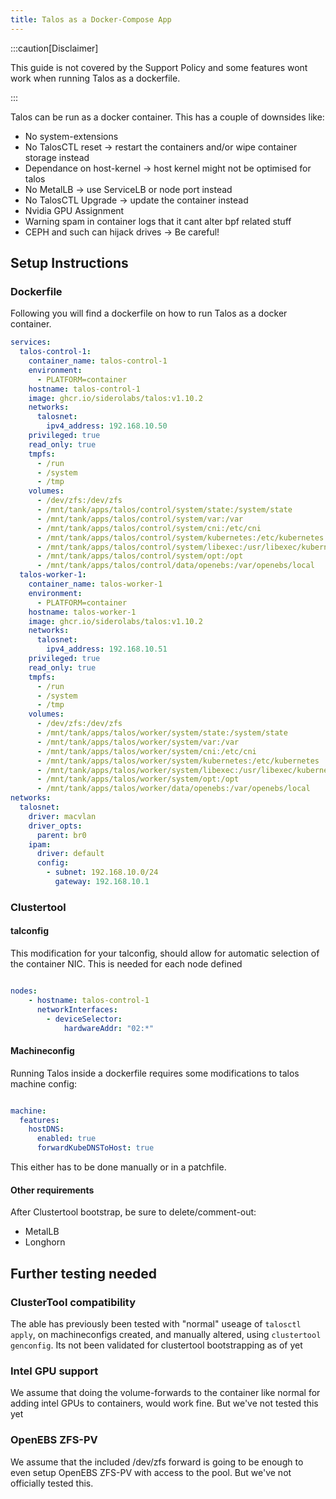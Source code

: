 ```yaml
---
title: Talos as a Docker-Compose App
---
```


:::caution[Disclaimer]

This guide is not covered by the Support Policy and some features wont work when running Talos as a dockerfile.

:::

Talos can be run as a docker container. This has a couple of downsides like:

- No system-extensions
- No TalosCTL  reset -> restart  the containers and/or wipe container storage instead
- Dependance on host-kernel -> host kernel might not be optimised for talos
- No MetalLB -> use ServiceLB or node port instead
- No TalosCTL Upgrade -> update the container instead
- Nvidia GPU Assignment
- Warning spam in container logs that it cant alter bpf related stuff
- CEPH and such can hijack drives -> Be careful!

## Setup Instructions

### Dockerfile

Following you will find a dockerfile on how to run Talos as a docker container.

```yaml
services:
  talos-control-1:
    container_name: talos-control-1
    environment:
      - PLATFORM=container
    hostname: talos-control-1
    image: ghcr.io/siderolabs/talos:v1.10.2
    networks:
      talosnet:
        ipv4_address: 192.168.10.50
    privileged: true
    read_only: true
    tmpfs:
      - /run
      - /system
      - /tmp
    volumes:
      - /dev/zfs:/dev/zfs
      - /mnt/tank/apps/talos/control/system/state:/system/state
      - /mnt/tank/apps/talos/control/system/var:/var
      - /mnt/tank/apps/talos/control/system/cni:/etc/cni
      - /mnt/tank/apps/talos/control/system/kubernetes:/etc/kubernetes
      - /mnt/tank/apps/talos/control/system/libexec:/usr/libexec/kubernetes
      - /mnt/tank/apps/talos/control/system/opt:/opt
      - /mnt/tank/apps/talos/control/data/openebs:/var/openebs/local
  talos-worker-1:
    container_name: talos-worker-1
    environment:
      - PLATFORM=container
    hostname: talos-worker-1
    image: ghcr.io/siderolabs/talos:v1.10.2
    networks:
      talosnet:
        ipv4_address: 192.168.10.51
    privileged: true
    read_only: true
    tmpfs:
      - /run
      - /system
      - /tmp
    volumes:
      - /dev/zfs:/dev/zfs
      - /mnt/tank/apps/talos/worker/system/state:/system/state
      - /mnt/tank/apps/talos/worker/system/var:/var
      - /mnt/tank/apps/talos/worker/system/cni:/etc/cni
      - /mnt/tank/apps/talos/worker/system/kubernetes:/etc/kubernetes
      - /mnt/tank/apps/talos/worker/system/libexec:/usr/libexec/kubernetes
      - /mnt/tank/apps/talos/worker/system/opt:/opt
      - /mnt/tank/apps/talos/worker/data/openebs:/var/openebs/local
networks:
  talosnet:
    driver: macvlan
    driver_opts:
      parent: br0
    ipam:
      driver: default
      config:
        - subnet: 192.168.10.0/24
          gateway: 192.168.10.1

```



### Clustertool

#### talconfig

This modification for your talconfig, should allow for automatic selection of the container NIC.
This is needed for each node defined



```yaml

nodes:
    - hostname: talos-control-1
      networkInterfaces:
        - deviceSelector:
            hardwareAddr: "02:*"
```

#### Machineconfig

Running Talos inside a dockerfile requires some modifications to talos machine config:

```yaml

machine:
  features:
    hostDNS:
      enabled: true
      forwardKubeDNSToHost: true

```

This either has to be done manually or in a patchfile.

#### Other requirements

After Clustertool bootstrap, be sure to delete/comment-out:

- MetalLB
- Longhorn



## Further testing needed


### ClusterTool compatibility

The able has previously been tested with "normal" useage of `talosctl apply`, on machineconfigs created, and manually altered, using `clustertool genconfig`.
Its not been validated for clustertool bootstrapping as of yet



### Intel GPU support

We assume that doing the volume-forwards to the container like normal for adding intel GPUs to containers, would work fine.
But we've not tested this yet

### OpenEBS ZFS-PV

We assume that the included /dev/zfs forward is going to be enough to even setup OpenEBS ZFS-PV with access to the pool.
But we've not officially tested this.


